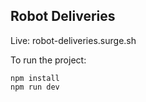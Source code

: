 ## Robot Deliveries

Live: robot-deliveries.surge.sh

To run the project:

```
npm install
npm run dev
```
